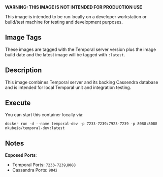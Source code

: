 **WARNING: THIS IMAGE IS NOT INTENDED FOR PRODUCTION USE**

This image is intended to be run locally on a developer workstation or build/test machine for testing and development purposes.

## Image Tags

These images are tagged with the Temporal server version plus the image build date and the latest image will be tagged with `:latest`.

## Description

This image combines Temporal server and its backing Cassendra database and is intended for local Temporal unit and integration testing.

## Execute

You can start this container locally via:
```
docker run -d --name temporal-dev -p 7233-7239:7923-7239 -p 8088:8088 nkubeio/temporal-dev:latest
```

## Notes

**Exposed Ports**: 
* Temporal Ports: `7233-7239`,`8088`
* Cassandra Ports: `9042`
